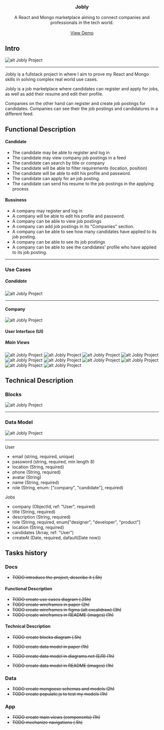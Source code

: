 <div align="center">
  <h3 align="center">Jobly</h3>
  <p align="center">
    A React and Mongo marketplace aiming to connect companies and professionals in the tech world.
    <br />
    <br />
    <a href="https://google.es">View Demo</a></p>
</div>

## Intro

![alt Jobly Project](./preview.png)

---

Jobly is a fullstack project in where I aim to prove my React and Mongo skills in solving complex real world use cases.

Jobly is a job marketplace where candidates can register and apply for jobs, as well as add their resume and edit their profile.

Companies on the other hand can register and create job postings for candidates. Companies can see their the job postings and candidatures in a different feed.

## Functional Description

#### Candidate

- The candidate may be able to register and log in
- The candidate may view company job postings in a feed
- The candidate can search by title or company
- The candidate will be able to filter requirements (location, position)
- The candidate will be able to edit his profile and password.
- The candidate can apply for an job posting.
- The candidate can send his resume to the job postings in the applying process

#### Bussiness

- A company may register and log in
- A company will be able to edit his profile and password.
- A company can be able to view job postings
- A company can add job postings in its "Companies" section.
- A company can be able to see how many candidates have applied to its job posting.
- A company can be able to see its job postings
- A company can be able to see the candidates' profile who have applied to its job posting.

---

### Use Cases

##### Candidate

![alt Jobly Project](./use-case-candidate.png)

---

#### Company

![alt Jobly Project](./uses-cases-company.png)

#### User Interface (UI)

##### Main Views

![alt Jobly Project](figma/mobile-login-signup.png)
![alt Jobly Project](figma/login-signup.png)
![alt Jobly Project](figma/board-candidate.png)
![alt Jobly Project](figma/board-company.png)
![alt Jobly Project](figma/board-mobile.png)
![alt Jobly Project](figma/profile.png)
![alt Jobly Project](figma/profile-mobile.png)
![alt Jobly Project](figma/details-job.png)
![alt Jobly Project](figma/list-candidates.png)
![alt Jobly Project](figma/list-jobs-mobile-company.png)

## Technical Description

### Blocks

![alt Jobly Project](./blocks.jpg)

---

### Data Model

![alt Jobly Project](./er-diagram.png)

---

User

- email (string, required, unique)
- password (string, required, min length 8)
- location (String, required)
- phone (String, required)
- avatar (String)
- name (String, required)
- role (String, enum: ["company", "candidate"], required)

Jobs

- company (ObjectId, ref: "User", required)
- title (String, required)
- description (String, required)
- role (String, required, enum["designer", "developer", "product"]
- location (String, required)
- candidates (Array, ref: "User")
- createAt (Date, required, dafault(Date now))

## Tasks history

### Docs

- ~~TODO introduce the project, describe it (.5h)~~

#### Functional Description

- ~~TODO create use cases diagram (.25h)~~
- ~~TODO create wireframes in paper (2h)~~
- ~~TODO create wireframes in figma (alt excalidraw) (3h)~~
- ~~TODO create wireframes in README (images) (1h)~~

#### Technical Description

- ~~TODO create blocks diagram (.5h)~~

- ~~TODO create data model in paper (1h)~~
- ~~TODO create data model in diagrams.net (E/R) (1h)~~
- ~~TODO create data model in README (images) (1h)~~

### Data

- ~~TODO create mongoose schemas and models (2h)~~
- ~~TODO create populate.js to test my models (1h)~~

### App

- ~~TODO create main views (components) (1h)~~
- ~~TODO mechanize navigations (.5h)~~
